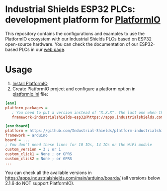 # Industrial Shields ESP32 PLCs: development platform for [PlatformIO](https://platformio.org)

This repository contains the configurations and examples to use the PlatformIO ecosystem with our Industrial Shields PLCs based on ESP32 open-source hardware. You can check the documentation of our ESP32-based PLCs in our [web page](https://www.industrialshields.com/industrial-esp32-plc-products-family-ideal-for-iot-solutions).


# Usage

1. [Install PlatformIO](https://platformio.org)
2. Create PlatformIO project and configure a platform option in [platformio.ini](https://docs.platformio.org/page/projectconf.html) file:

``` ini
[env]
platform_packages =
   ; You need to put a version instead of "X.X.X". The last one when this README was updated is 2.2.0
   framework-industrialshields-esp32@https://apps.industrialshields.com/main/arduino/boards/industrialshields-boards-esp32-X.X.X.tar.bz2

[env:board]
platform = https://github.com/Industrial-Shields/platform-industrialshields-esp32.git
framework = arduino
board = ...
; You don't need these lines for 10 IOs, 14 IOs or the WiFi module
custom_version = 3 ; or 1
custom_click1 = None ; or GPRS
custom_click2 = None ; or GPRS
...
```

You can check all the available versions in https://apps.industrialshields.com/main/arduino/boards/ (all versions below 2.1.6 do NOT support PlatformIO).
